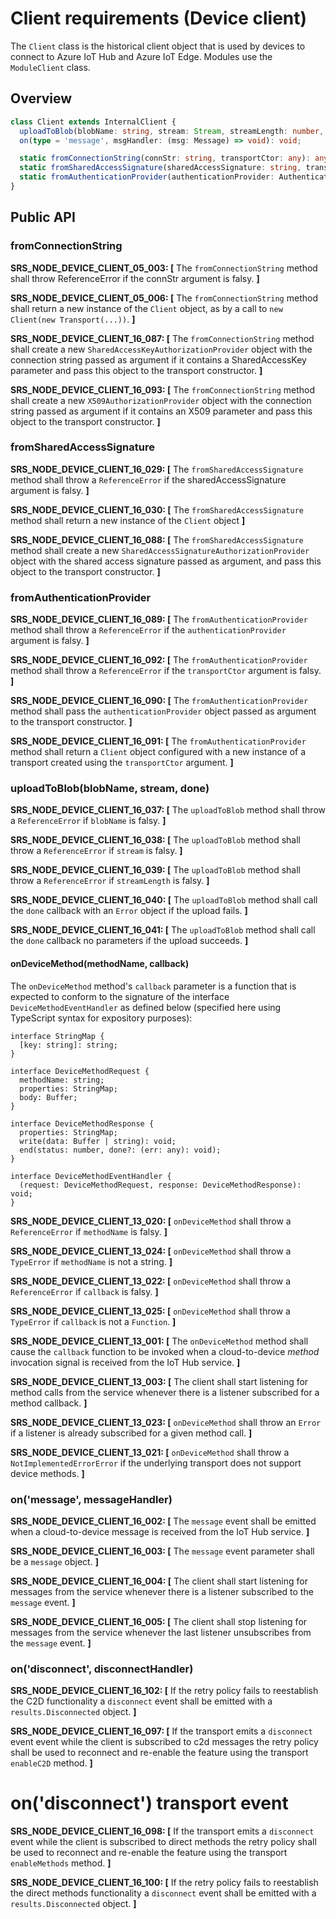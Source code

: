 # Client requirements (Device client)

The `Client` class is the historical client object that is used by devices to connect to Azure IoT Hub and Azure IoT Edge. Modules use the `ModuleClient` class.

## Overview

```typescript
class Client extends InternalClient {
  uploadToBlob(blobName: string, stream: Stream, streamLength: number, done: (err?: Error) => void): void;
  on(type = 'message', msgHandler: (msg: Message) => void): void;

  static fromConnectionString(connStr: string, transportCtor: any): any;
  static fromSharedAccessSignature(sharedAccessSignature: string, transportCtor: any): any;
  static fromAuthenticationProvider(authenticationProvider: AuthenticationProvider, transportCtor: any): any;
}
```

## Public API

### fromConnectionString

**SRS_NODE_DEVICE_CLIENT_05_003: [** The `fromConnectionString` method shall throw ReferenceError if the connStr argument is falsy. **]**

**SRS_NODE_DEVICE_CLIENT_05_006: [** The `fromConnectionString` method shall return a new instance of the `Client` object, as by a call to `new Client(new Transport(...))`. **]**

**SRS_NODE_DEVICE_CLIENT_16_087: [** The `fromConnectionString` method shall create a new `SharedAccessKeyAuthorizationProvider` object with the connection string passed as argument if it contains a SharedAccessKey parameter and pass this object to the transport constructor. **]**

**SRS_NODE_DEVICE_CLIENT_16_093: [** The `fromConnectionString` method shall create a new `X509AuthorizationProvider` object with the connection string passed as argument if it contains an X509 parameter and pass this object to the transport constructor. **]**

### fromSharedAccessSignature

**SRS_NODE_DEVICE_CLIENT_16_029: [** The `fromSharedAccessSignature` method shall throw a `ReferenceError` if the sharedAccessSignature argument is falsy. **]**

**SRS_NODE_DEVICE_CLIENT_16_030: [** The `fromSharedAccessSignature` method shall return a new instance of the `Client` object **]**

**SRS_NODE_DEVICE_CLIENT_16_088: [** The `fromSharedAccessSignature` method shall create a new `SharedAccessSignatureAuthorizationProvider` object with the shared access signature passed as argument, and pass this object to the transport constructor. **]**

### fromAuthenticationProvider

**SRS_NODE_DEVICE_CLIENT_16_089: [** The `fromAuthenticationProvider` method shall throw a `ReferenceError` if the `authenticationProvider` argument is falsy. **]**

**SRS_NODE_DEVICE_CLIENT_16_092: [** The `fromAuthenticationProvider` method shall throw a `ReferenceError` if the `transportCtor` argument is falsy. **]**

**SRS_NODE_DEVICE_CLIENT_16_090: [** The `fromAuthenticationProvider` method shall pass the `authenticationProvider` object passed as argument to the transport constructor. **]**

**SRS_NODE_DEVICE_CLIENT_16_091: [** The `fromAuthenticationProvider` method shall return a `Client` object configured with a new instance of a transport created using the `transportCtor` argument. **]**

### uploadToBlob(blobName, stream, done)

**SRS_NODE_DEVICE_CLIENT_16_037: [** The `uploadToBlob` method shall throw a `ReferenceError` if `blobName` is falsy. **]**

**SRS_NODE_DEVICE_CLIENT_16_038: [** The `uploadToBlob` method shall throw a `ReferenceError` if `stream` is falsy. **]**

**SRS_NODE_DEVICE_CLIENT_16_039: [** The `uploadToBlob` method shall throw a `ReferenceError` if `streamLength` is falsy. **]**

**SRS_NODE_DEVICE_CLIENT_16_040: [** The `uploadToBlob` method shall call the `done` callback with an `Error` object if the upload fails. **]**

**SRS_NODE_DEVICE_CLIENT_16_041: [** The `uploadToBlob` method shall call the `done` callback no parameters if the upload succeeds. **]**


#### onDeviceMethod(methodName, callback)

The `onDeviceMethod` method's `callback` parameter is a function that is expected to conform to the signature of the interface `DeviceMethodEventHandler` as defined below (specified here using TypeScript syntax for expository purposes):

```
interface StringMap {
  [key: string]: string;
}

interface DeviceMethodRequest {
  methodName: string;
  properties: StringMap;
  body: Buffer;
}

interface DeviceMethodResponse {
  properties: StringMap;
  write(data: Buffer | string): void;
  end(status: number, done?: (err: any): void);
}

interface DeviceMethodEventHandler {
  (request: DeviceMethodRequest, response: DeviceMethodResponse): void;
}
```

**SRS_NODE_DEVICE_CLIENT_13_020: [** `onDeviceMethod` shall throw a `ReferenceError` if `methodName` is falsy. **]**

**SRS_NODE_DEVICE_CLIENT_13_024: [** `onDeviceMethod` shall throw a `TypeError` if `methodName` is not a string. **]**

**SRS_NODE_DEVICE_CLIENT_13_022: [** `onDeviceMethod` shall throw a `ReferenceError` if `callback` is falsy. **]**

**SRS_NODE_DEVICE_CLIENT_13_025: [** `onDeviceMethod` shall throw a `TypeError` if `callback` is not a `Function`. **]**

**SRS_NODE_DEVICE_CLIENT_13_001: [** The `onDeviceMethod` method shall cause the `callback` function to be invoked when a cloud-to-device *method* invocation signal is received from the IoT Hub service. **]**

**SRS_NODE_DEVICE_CLIENT_13_003: [** The client shall start listening for method calls from the service whenever there is a listener subscribed for a method callback. **]**

**SRS_NODE_DEVICE_CLIENT_13_023: [** `onDeviceMethod` shall throw an `Error` if a listener is already subscribed for a given method call. **]**

**SRS_NODE_DEVICE_CLIENT_13_021: [** `onDeviceMethod` shall throw a `NotImplementedErrorError` if the underlying transport does not support device methods. **]**

### on('message', messageHandler)

**SRS_NODE_DEVICE_CLIENT_16_002: [** The `message` event shall be emitted when a cloud-to-device message is received from the IoT Hub service. **]**

**SRS_NODE_DEVICE_CLIENT_16_003: [** The `message` event parameter shall be a `message` object. **]**

**SRS_NODE_DEVICE_CLIENT_16_004: [** The client shall start listening for messages from the service whenever there is a listener subscribed to the `message` event. **]**

**SRS_NODE_DEVICE_CLIENT_16_005: [** The client shall stop listening for messages from the service whenever the last listener unsubscribes from the `message` event. **]**

### on('disconnect', disconnectHandler)

**SRS_NODE_DEVICE_CLIENT_16_102: [** If the retry policy fails to reestablish the C2D functionality a `disconnect` event shall be emitted with a `results.Disconnected` object. **]**

**SRS_NODE_DEVICE_CLIENT_16_097: [** If the transport emits a `disconnect` event event while the client is subscribed to c2d messages the retry policy shall be used to reconnect and re-enable the feature using the transport `enableC2D` method. **]**

# on('disconnect') transport event

**SRS_NODE_DEVICE_CLIENT_16_098: [** If the transport emits a `disconnect` event while the client is subscribed to direct methods the retry policy shall be used to reconnect and re-enable the feature using the transport `enableMethods` method. **]**

**SRS_NODE_DEVICE_CLIENT_16_100: [** If the retry policy fails to reestablish the direct methods functionality a `disconnect` event shall be emitted with a `results.Disconnected` object. **]**

